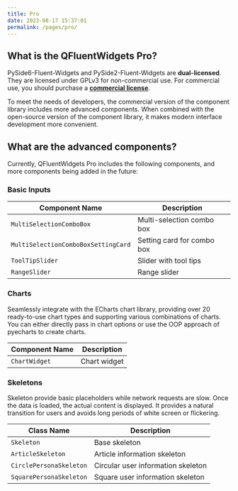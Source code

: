 ```yaml
---
title: Pro
date: 2023-08-17 15:37:01
permalink: /pages/pro/
---
```


## What is the QFluentWidgets Pro?

PySide6-Fluent-Widgets and PySide2-Fluent-Widgets are **dual-licensed**. They are licensed under GPLv3 for non-commercial use. For commercial use, you should purchase a [**commercial license**](/price).

To meet the needs of developers, the commercial version of the component library includes more advanced components. When combined with the open-source version of the component library, it makes modern interface development more convenient.

## What are the advanced components?

Currently, QFluentWidgets Pro includes the following components, and more components being added in the future:

### Basic Inputs

| Component Name                        | Description                  |
| ------------------------------------- | ---------------------------- |
| `MultiSelectionComboBox`              | Multi-selection combo box    |
| `MultiSelectionComboBoxSettingCard`   | Setting card for combo box    |
| `ToolTipSlider`                       | Slider with tool tips         |
| `RangeSlider`                         | Range slider                 |

### Charts

Seamlessly integrate with the ECharts chart library, providing over 20 ready-to-use chart types and supporting various combinations of charts. You can either directly pass in chart options or use the OOP approach of pyecharts to create charts.

| Component Name         | Description  |
| ---------------------- | ------------ |
| `ChartWidget`          | Chart widget |

### Skeletons

Skeleton provide basic placeholders while network requests are slow. Once the data is loaded, the actual content is displayed. It provides a natural transition for users and avoids long periods of white screen or flickering.

| Class Name                     | Description                  |
| ------------------------------ | ---------------------------- |
| `Skeleton`                     | Base skeleton                |
| `ArticleSkeleton`              | Article information skeleton |
| `CirclePersonaSkeleton`        | Circular user information skeleton |
| `SquarePersonaSkeleton`        | Square user information skeleton |
